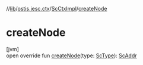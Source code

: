 //[lib](../../../index.md)/[ostis.jesc.ctx](../index.md)/[ScCtxImpl](index.md)/[createNode](create-node.md)

# createNode

[jvm]\
open override fun [createNode](create-node.md)(type: [ScType](../../ostis.jesc.client.model.type/-sc-type/index.md)): [ScAddr](../../ostis.jesc.client.model.addr/-sc-addr/index.md)
